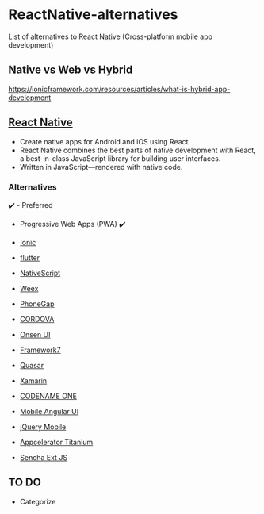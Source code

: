 # ReactNative-alternatives
List of alternatives to React Native (Cross-platform mobile app development)

## Native vs Web vs Hybrid
https://ionicframework.com/resources/articles/what-is-hybrid-app-development



## [React Native](https://facebook.github.io/react-native)
* Create native apps for Android and iOS using React
* React Native combines the best parts of native development with React, a best-in-class JavaScript library for building user interfaces.
* Written in JavaScript—rendered with native code.

### Alternatives

✔️ - Preferred

* Progressive Web Apps (PWA) ✔️

* [Ionic](https://ionicframework.com/)
* [flutter](https://flutter.dev/)
* [NativeScript](https://www.nativescript.org/)
* [Weex](https://weex.apache.org/)

* [PhoneGap](https://phonegap.com/)
* [CORDOVA](https://cordova.apache.org/)
* [Onsen UI](https://onsen.io/)
* [Framework7](https://framework7.io/)
* [Quasar](https://quasar.dev/)
* [Xamarin](https://dotnet.microsoft.com/apps/xamarin)
* [CODENAME ONE](https://www.codenameone.com/)
* [Mobile Angular UI](http://mobileangularui.com/)
* [jQuery Mobile](https://jquerymobile.com/)
* [Appcelerator Titanium](https://www.appcelerator.com/)
* [Sencha Ext JS](https://www.sencha.com/)

## TO DO
* Categorize
